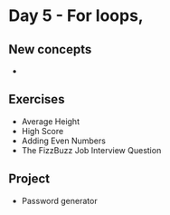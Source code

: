 # Day 5 - For loops, 

## New concepts

- 

## Exercises

- Average Height
- High Score
- Adding Even Numbers
- The FizzBuzz Job Interview Question

## Project

- Password generator
